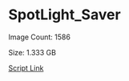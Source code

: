 # SpotLight_Saver

Image Count: 1586

Size: 1.333 GB

[Script Link](https://github.com/liuyal/Archive/blob/master/Python/Utilities/Miscellaneous/spotlight_saver.py)